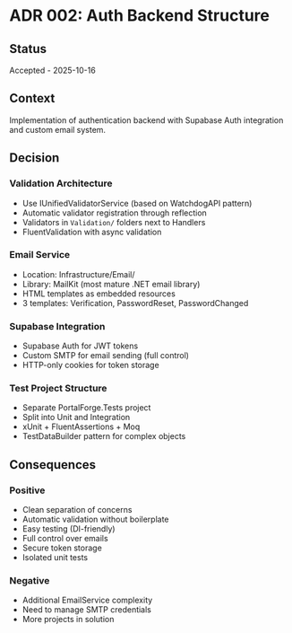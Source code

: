 # ADR 002: Auth Backend Structure

## Status
Accepted - 2025-10-16

## Context
Implementation of authentication backend with Supabase Auth integration and custom email system.

## Decision

### Validation Architecture
- Use IUnifiedValidatorService (based on WatchdogAPI pattern)
- Automatic validator registration through reflection
- Validators in `Validation/` folders next to Handlers
- FluentValidation with async validation

### Email Service
- Location: Infrastructure/Email/
- Library: MailKit (most mature .NET email library)
- HTML templates as embedded resources
- 3 templates: Verification, PasswordReset, PasswordChanged

### Supabase Integration
- Supabase Auth for JWT tokens
- Custom SMTP for email sending (full control)
- HTTP-only cookies for token storage

### Test Project Structure
- Separate PortalForge.Tests project
- Split into Unit and Integration
- xUnit + FluentAssertions + Moq
- TestDataBuilder pattern for complex objects

## Consequences

### Positive
- Clean separation of concerns
- Automatic validation without boilerplate
- Easy testing (DI-friendly)
- Full control over emails
- Secure token storage
- Isolated unit tests

### Negative
- Additional EmailService complexity
- Need to manage SMTP credentials
- More projects in solution
